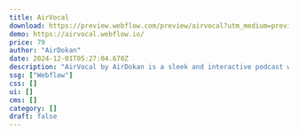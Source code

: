 ```yaml
---
title: AirVocal
download: https://preview.webflow.com/preview/airvocal?utm_medium=preview_link&utm_source=designer&utm_content=airvocal&preview=cf3f569f5a7f86140b6e864308c8263e&workflow=preview
demo: https://airvocal.webflow.io/
price: 79
author: "AirDokan"
date: 2024-12-01T05:27:04.670Z
description: "AirVocal by AirDokan is a sleek and interactive podcast website template featuring over 28+ pages. Built with the industry-standard Finsweet Client First class naming convention, it’s designed for easy customization and adaptability."
ssg: ["Webflow"]
css: []
ui: []
cms: []
category: []
draft: false
---
```


